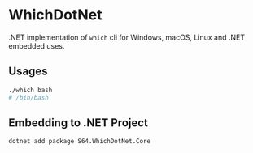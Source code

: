 # WhichDotNet

.NET implementation of `which` cli for Windows, macOS, Linux and .NET embedded uses.

## Usages

```sh
./which bash
# /bin/bash
```

## Embedding to .NET Project

```sh
dotnet add package S64.WhichDotNet.Core
```
